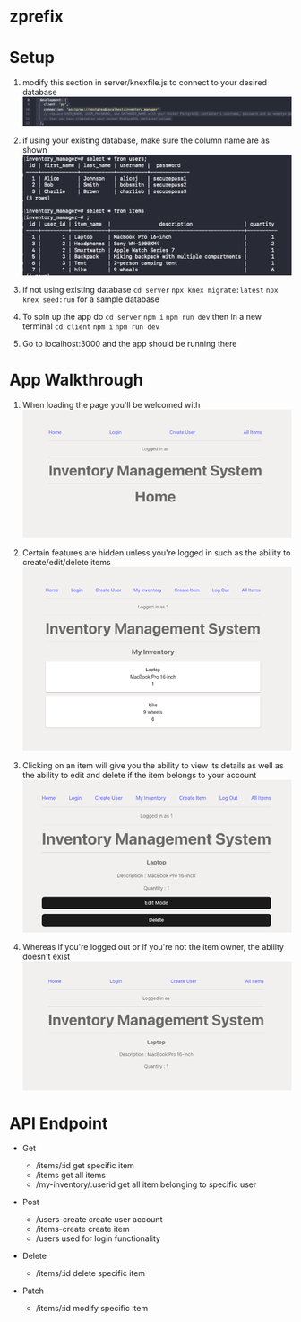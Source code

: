 # zprefix


# Setup 
1. modify this section in server/knexfile.js to connect to your desired database 
![alt text](image.png)


2. if using your existing database, make sure the column name are as shown
 ![alt text](image-1.png)

3. if not using existing database `cd server` `npx knex migrate:latest` `npx knex seed:run` for a sample database

4. To spin up the app do `cd server` `npm i` `npm run dev` then in a new terminal `cd client` `npm i` `npm run dev` 

5. Go to localhost:3000 and the app should be running there

# App Walkthrough 

1. When loading the page you'll be welcomed with 
![alt text](image-2.png)

2. Certain features are hidden unless you're logged in such as the ability to create/edit/delete items 
![alt text](image-3.png)

3. Clicking on an item will give you the ability to view its details as well as the ability to edit and delete if the item belongs to your account
![alt text](image-7.png)

4. Whereas if you're logged out or if you're not the item owner, the ability doesn't exist
![alt text](image-8.png)

# API Endpoint 

- Get
    - /items/:id                get specific item
    - /items                    get all items
    - /my-inventory/:userid     get all item belonging to specific user
- Post
    - /users-create             create user account
    - /items-create             create item 
    - /users                    used for login functionality

- Delete 
    - /items/:id                delete specific item

- Patch
    - /items/:id                modify specific item 